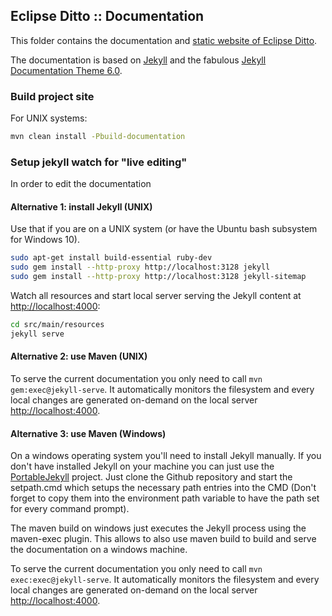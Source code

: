 ## Eclipse Ditto :: Documentation

This folder contains the documentation and [static website of Eclipse Ditto](https://www.eclipse.org/ditto/).

The documentation is based on [Jekyll](https://jekyllrb.com) and the fabulous [Jekyll Documentation Theme 6.0](http://idratherbewriting.com/documentation-theme-jekyll/).

### Build project site

For UNIX systems:

```bash
mvn clean install -Pbuild-documentation
```

### Setup jekyll watch for "live editing"

In order to edit the documentation 

#### Alternative 1: install Jekyll (UNIX)

Use that if you are on a UNIX system (or have the Ubuntu bash subsystem for Windows 10). 

```bash
sudo apt-get install build-essential ruby-dev
sudo gem install --http-proxy http://localhost:3128 jekyll
sudo gem install --http-proxy http://localhost:3128 jekyll-sitemap
```

Watch all resources and start local server serving the Jekyll content at [http://localhost:4000](http://localhost:4000):

```bash
cd src/main/resources
jekyll serve
```

#### Alternative 2: use Maven (UNIX)

To serve the current documentation you only need to call `mvn gem:exec@jekyll-serve`.
It automatically monitors the filesystem and every local changes are generated on-demand on the local server [http://localhost:4000](http://localhost:4000).

#### Alternative 3: use Maven (Windows)

On a windows operating system you'll need to install Jekyll manually. If you don't have installed Jekyll on your machine you can just use the [PortableJekyll](https://github.com/madhur/PortableJekyll) project.
Just clone the Github repository and start the setpath.cmd which setups the necessary path entries into the CMD (Don't forget to copy them into the environment path variable to have the path set for every command prompt).

The maven build on windows just executes the Jekyll process using the maven-exec plugin. This allows to also use maven build to build and serve the documentation on a windows machine.

To serve the current documentation you only need to call `mvn exec:exec@jekyll-serve`. It automatically monitors the filesystem and every local changes are generated on-demand on the local server [http://localhost:4000](http://localhost:4000).
